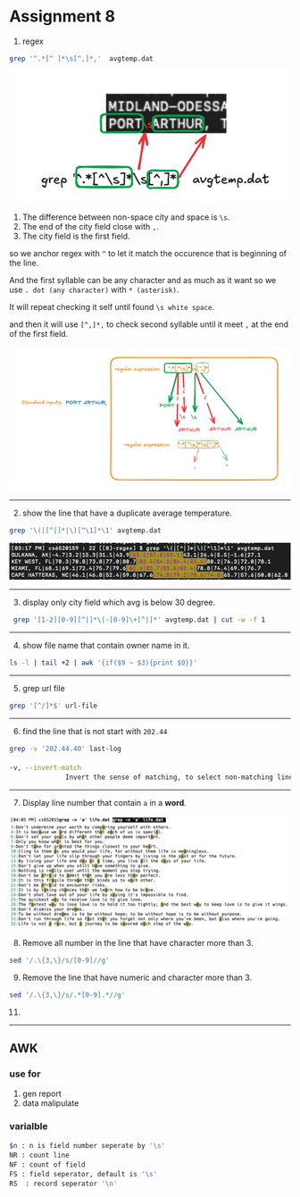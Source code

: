 # Assignment 8

1. regex

```bash
grep '^.*[^ ]*\s[^,]*,'  avgtemp.dat 
```

![alt text](explaination-1.png)

1. The difference between non-space city and space is `\s`. 
2. The end of the city field close with `,`.
3. The city field is the first field.

so we anchor regex with `^` to let it match the occurence that is beginning of the line.

And the first syllable can be any character and as much as it want so we use `. dot (any character)` with `* (asterisk)`.

It will repeat checking it self until found `\s white space`.

and then it will use `[^,]*,` to check second syllable until it meet `,` at the end of the first field.


![alt text](explaination-2.png)

<hr>

2. show the line that have a duplicate average temperature.

```bash
grep '\(|[^|]*|\)[^\1]*\1' avgtemp.dat 
```

![alt text](explaination-3.png)

<hr>

3. display only city field which avg is below 30 degree.

```bash
 grep '[1-2][0-9][^|]*\|-[0-9]\+[^|]*' avgtemp.dat | cut -w -f 1
 ```

<hr>

4. show file  name that contain owner name in it.

```bash
ls -l | tail +2 | awk '{if($9 ~ $3){print $0}}'
```

<hr>

5. grep url file

```bash
grep '[^/]*$' url-file
```

<hr>

6. find the line that is not start with `202.44`


```bash
grep -v '202.44.40' last-log 

-v, --invert-match
              Invert the sense of matching, to select non-matching lines.

```

<hr>

7. Display line number that contain `a` in a **word**.


![alt text](explaination-4.png)

8. Remove all number in the line that have character more than 3.

```bash
sed '/.\{3,\}/s/[0-9]//g'
```

9. Remove the line that have numeric and character more than 3.
```bash
sed '/.\{3,\}/s/.*[0-9].*//g'
```

11.


<hr>

## AWK

### use for 
1. gen report
2. data malipulate

### varialble
```bash
$n : n is field number seperate by '\s'
NR : count line 
NF : count of field
FS : field seperator, default is '\s'
RS  : record seperator '\n'
```
